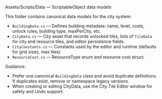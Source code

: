 Assets/Scripts/Data — ScriptableObject data models

This folder contains canonical data models for the city system:

- `BuildingData.cs` — Defines building metadata: name, level, costs, unlock rules, building type, maxPerCity, etc.
- `CityData.cs` — City asset that records unlocked tiles, lists of `TileData` for city and resource tiles, and editor persistence fields.
- `CityConstants.cs` — Constants used by the editor and runtime (defaults for grid sizes, max tiles)
- `ResourceCost.cs` — ResourceType enum and resource cost struct.

Guidance:
- Prefer one canonical `BuildingData` class and avoid duplicate definitions. If duplicates exist, remove or namespace legacy versions.
- When creating or editing CityData, use the City Tile Editor window for safety and Undo support.